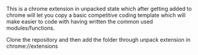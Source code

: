 This is a chrome extension in unpacked state which after getting added to chrome will let you copy a basic competitive coding template which will make easier to code with having written the common used modules/functions.


Clone the repository and then add the folder through unpack extension in chrome://extensions